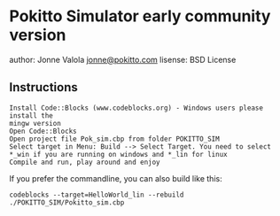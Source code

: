 # Pokitto Simulator early community version

author:   Jonne Valola <jonne@pokitto.com>
lisense:  BSD License

## Instructions

    Install Code::Blocks (www.codeblocks.org) - Windows users please install the
    mingw version
    Open Code::Blocks
    Open project file Pok_sim.cbp from folder POKITTO_SIM
    Select target in Menu: Build --> Select Target. You need to select *_win if you are running on windows and *_lin for linux
    Compile and run, play around and enjoy


If you prefer the commandline, you can also build like this:
```
codeblocks --target=HelloWorld_lin --rebuild ./POKITTO_SIM/Pokitto_sim.cbp
```

